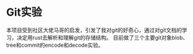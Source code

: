 # Git实验
本项目受到社区大佬马哥的启发，引发了我对git的好奇心，通过对git文档的学习，决定用rust去解析和理解git的存储结构。
目前做了三个主要git对象blob、tree和commit的encode和decode实验。
